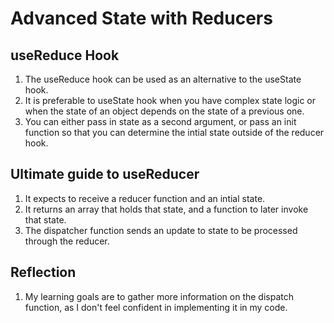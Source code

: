 # Advanced State with Reducers  

## useReduce Hook  

1. The useReduce hook can be used as an alternative to the useState hook.  
2. It is preferable to useState hook when you have complex state logic or when the state of an object depends on the state of a previous one.  
3. You can either pass in state as a second argument, or pass an init function so that you can determine the intial state outside of the reducer hook.  

## Ultimate guide to useReducer  

1. It expects to receive a reducer function and an intial state.  
2. It returns an array that holds that state, and a function to later invoke that state.  
3. The dispatcher function sends an update to state to be processed through the reducer.  

## Reflection  

1. My learning goals are to gather more information on the dispatch function, as I don't feel confident in implementing it in my code.  

